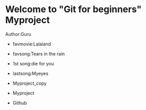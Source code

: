 # Welcome to "Git for beginners" Myproject

Author:Guru
- favmovie:Lalaland
- favsong:Tears in the rain
- 1st song:die for you
- lastsong:Myeyes

- Myproject_copy
- Myproject
- Github
